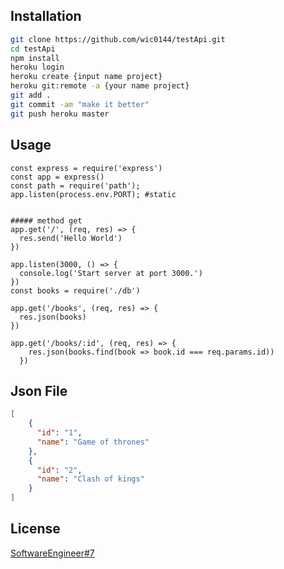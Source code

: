 
## Installation

```bash
git clone https://github.com/wic0144/testApi.git
cd testApi
npm install
heroku login
heroku create {input name project}
heroku git:remote -a {your name project}
git add .
git commit -am "make it better"
git push heroku master

```

## Usage

```node js
const express = require('express')
const app = express()
const path = require('path');
app.listen(process.env.PORT); #static


##### method get
app.get('/', (req, res) => {
  res.send('Hello World')
})

app.listen(3000, () => {
  console.log('Start server at port 3000.')
})
const books = require('./db')

app.get('/books', (req, res) => {
  res.json(books)
})

app.get('/books/:id', (req, res) => {
    res.json(books.find(book => book.id === req.params.id))
  })

```
## Json File
```json
[
    {
      "id": "1",
      "name": "Game of thrones"
    },
    {
      "id": "2",
      "name": "Clash of kings"
    }
]

```
## License
[SoftwareEngineer#7](https://www.facebook.com/neil.armstrong.92/)
